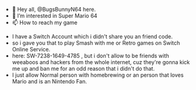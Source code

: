 - 👋 Hey all, @BugsBunnyN64 here.
- 👀 I’m interested in Super Mario 64
- 📫 How to reach my game
<!---
BugsBunnyN64/BugsBunnyN64 is a ✨ special ✨ repository because its `README.md` (this file) appears on your GitHub profile.
You can click the Preview link to take a look at your changes.
--->

- I have a Switch Account which i didn't share you an friend code.
- so i gave you that to play Smash with me or Retro games on Switch Online Service.
- here: SW-7238-1649-4785 , but i don't allow to be friends with weeaboos and hackers from the whole internet, cuz they're gonna kick
 me up and ban me for an odd reason that i didn't do that.
- I just allow Normal person with homebrewing or an person that loves Mario and is an Nintendo Fan.
